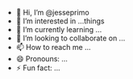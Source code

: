 - 👋 Hi, I’m @jesseprimo
- 👀 I’m interested in ...things 
- 🌱 I’m currently learning ...
- 💞️ I’m looking to collaborate on ...
- 📫 How to reach me ...
- 😄 Pronouns: ...
- ⚡ Fun fact: ...

<!---
jesseprimo/jesseprimo is a ✨ special ✨ repository because its `README.md` (this file) appears on your GitHub profile.
You can click the Preview link to take a look at your changes.
--->

